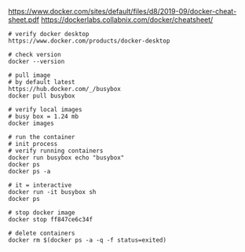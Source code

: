 https://www.docker.com/sites/default/files/d8/2019-09/docker-cheat-sheet.pdf
https://dockerlabs.collabnix.com/docker/cheatsheet/

```shell
# verify docker desktop
https://www.docker.com/products/docker-desktop

# check version
docker --version

# pull image
# by default latest
https://hub.docker.com/_/busybox
docker pull busybox

# verify local images
# busy box = 1.24 mb
docker images

# run the container
# init process
# verify running containers
docker run busybox echo "busybox"
docker ps
docker ps -a

# it = interactive
docker run -it busybox sh
docker ps

# stop docker image
docker stop ff847ce6c34f

# delete containers
docker rm $(docker ps -a -q -f status=exited)
```